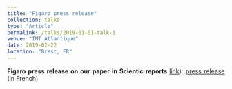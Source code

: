 ```yaml
---
title: "Figaro press release"
collection: talks
type: "Article"
permalink: /talks/2019-01-01-talk-1
venue: "IMT Atlantique"
date: 2019-02-22
location: "Brest, FR"
---
```


<div style="text-align: justify"> 
<strong>Figaro press release on our paper in Scientic reports </strong> <a href="https://www.nature.com/articles/s41598-018-36819-w">link</a>): <a href="https://www.lefigaro.fr/sciences/2019/02/22/01008-20190222ARTFIG00273-des-oiseaux-en-guise-de-balises-pour-etudier-les-courants-marins.php">press release</a> (in French)
</div>
